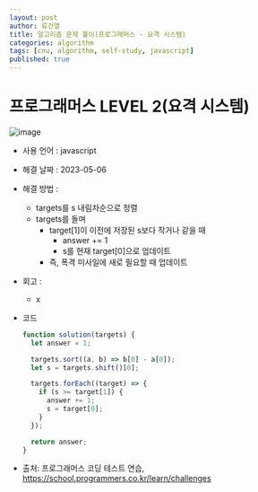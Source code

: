 ```yaml
---
layout: post
author: 류건열
title: 알고리즘 문제 풀이(프로그래머스 - 요격 시스템)
categories: algorithm
tags: [cnu, algorithm, self-study, javascript]
published: true
---
```


# 프로그래머스 LEVEL 2(요격 시스템)

![image](https://user-images.githubusercontent.com/34560965/236614895-565c1862-5ef8-46ff-af4c-357434e10685.png)

- 사용 언어 : javascript

- 해결 날짜 : 2023-05-06

- 해결 방법 :

  - targets를 s 내림차순으로 정렬
  - targets를 돌며
    - target[1]이 이전에 저장된 s보다 작거나 같을 때
      - answer += 1
      - s를 현재 target[0]으로 업데이트 
    - 즉, 폭격 미사일에 새로 필요할 때 업데이트

- 회고 :

  - x

- 코드

  ```javascript
  function solution(targets) {
    let answer = 1;

    targets.sort((a, b) => b[0] - a[0]);
    let s = targets.shift()[0];

    targets.forEach((target) => {
      if (s >= target[1]) {
        answer += 1;
        s = target[0];
      }
    });

    return answer;
  }
  ```

- 출처: 프로그래머스 코딩 테스트 연습, https://school.programmers.co.kr/learn/challenges
